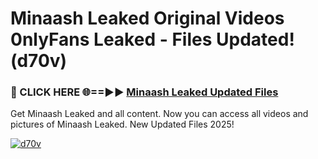 # Minaash Leaked Original Videos 0nlyFans Leaked - Files Updated! (d70v)

<h3>🔴 CLICK HERE 🌐==►► <a href="https://tinyurl.com/3hn5wdd3" rel="nofollow">Minaash Leaked Updated Files</a></h3>

Get Minaash Leaked and all content. Now you can access all videos and pictures of Minaash Leaked. New Updated Files 2025!

[![d70v](https://i.imgur.com/4HnBqBT.gif)](https://tinyurl.com/3hn5wdd3)

